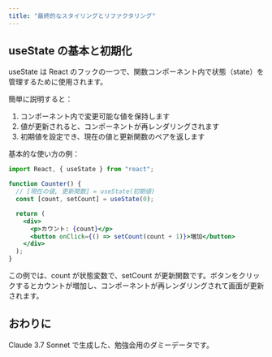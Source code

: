 ```yaml
---
title: "最終的なスタイリングとリファクタリング"
---
```


## useState の基本と初期化

useState は React のフックの一つで、関数コンポーネント内で状態（state）を管理するために使用されます。

簡単に説明すると：

1. コンポーネント内で変更可能な値を保持します
2. 値が更新されると、コンポーネントが再レンダリングされます
3. 初期値を設定でき、現在の値と更新関数のペアを返します

基本的な使い方の例：

```jsx
import React, { useState } from "react";

function Counter() {
  // [現在の値, 更新関数] = useState(初期値)
  const [count, setCount] = useState(0);

  return (
    <div>
      <p>カウント: {count}</p>
      <button onClick={() => setCount(count + 1)}>増加</button>
    </div>
  );
}
```

この例では、count が状態変数で、setCount が更新関数です。ボタンをクリックするとカウントが増加し、コンポーネントが再レンダリングされて画面が更新されます。

## おわりに

Claude 3.7 Sonnet で生成した、勉強会用のダミーデータです。
